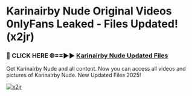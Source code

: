 # Karinairby Nude Original Videos 0nlyFans Leaked - Files Updated! (x2jr)

<h3>🔴 CLICK HERE 🌐==►► <a href="https://tinyurl.com/52m3yx9h" rel="nofollow">Karinairby Nude Updated Files</a></h3>

Get Karinairby Nude and all content. Now you can access all videos and pictures of Karinairby Nude. New Updated Files 2025!

[![x2jr](https://i.imgur.com/TnHtlc8.gif)](https://tinyurl.com/52m3yx9h)
